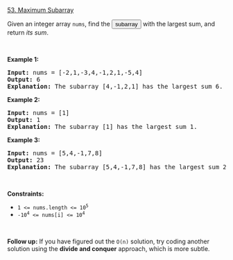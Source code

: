 <a class="no-underline hover:text-blue-s dark:hover:text-dark-blue-s truncate cursor-text whitespace-normal hover:!text-[inherit]" href="/problems/maximum-subarray/">53. Maximum Subarray</a>

<div class="elfjS" data-track-load="description_content"><p>Given an integer array <code>nums</code>, find the <span data-keyword="subarray-nonempty" class=" cursor-pointer relative text-dark-blue-s text-sm"><button type="button" aria-haspopup="dialog" aria-expanded="false" aria-controls="radix-:r70:" data-state="closed" class="">subarray</button></span> with the largest sum, and return <em>its sum</em>.</p>

<p>&nbsp;</p>
<p><strong class="example">Example 1:</strong></p>

<pre><strong>Input:</strong> nums = [-2,1,-3,4,-1,2,1,-5,4]
<strong>Output:</strong> 6
<strong>Explanation:</strong> The subarray [4,-1,2,1] has the largest sum 6.
</pre>

<p><strong class="example">Example 2:</strong></p>

<pre><strong>Input:</strong> nums = [1]
<strong>Output:</strong> 1
<strong>Explanation:</strong> The subarray [1] has the largest sum 1.
</pre>

<p><strong class="example">Example 3:</strong></p>

<pre><strong>Input:</strong> nums = [5,4,-1,7,8]
<strong>Output:</strong> 23
<strong>Explanation:</strong> The subarray [5,4,-1,7,8] has the largest sum 23.
</pre>

<p>&nbsp;</p>
<p><strong>Constraints:</strong></p>

<ul>
	<li><code>1 &lt;= nums.length &lt;= 10<sup>5</sup></code></li>
	<li><code>-10<sup>4</sup> &lt;= nums[i] &lt;= 10<sup>4</sup></code></li>
</ul>

<p>&nbsp;</p>
<p><strong>Follow up:</strong> If you have figured out the <code>O(n)</code> solution, try coding another solution using the <strong>divide and conquer</strong> approach, which is more subtle.</p>
</div>